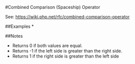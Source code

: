 #Combined Comparison (Spaceship) Operator

See: https://wiki.php.net/rfc/combined-comparison-operator

##Examples
* 

##Notes
* Returns 0 if both values are equal. 
* Returns -1 if the left side is greater than the right side. 
* Returns 1 if the right side is greater than the left side
